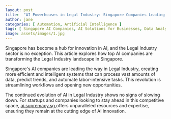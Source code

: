```yaml
---
layout: post
title:  "AI Powerhouses in Legal Industry: Singapore Companies Leading the Charge"
author: jane
categories: [ Automation, Artificial Intelligence ]
tags: [ Singapore AI Companies, AI Solutions for Businesses, Data Analytics, AI in Asia, AI for Business ]
image: assets/images/1.jpg
---
```


Singapore has become a hub for innovation in AI, and the Legal Industry sector is no exception. This article explores how top AI companies are transforming the Legal Industry landscape in Singapore.

Singapore's AI companies are leading the way in Legal Industry, creating more efficient and intelligent systems that can process vast amounts of data, predict trends, and automate labor-intensive tasks. This revolution is streamlining workflows and opening new opportunities.

The continued evolution of AI in Legal Industry shows no signs of slowing down. For startups and companies looking to stay ahead in this competitive space, <a href="https://ai.supremacy.sg" target="_blank"> ai.supremacy.sg </a> offers unparalleled resources and expertise, ensuring they remain at the cutting edge of AI innovation.
